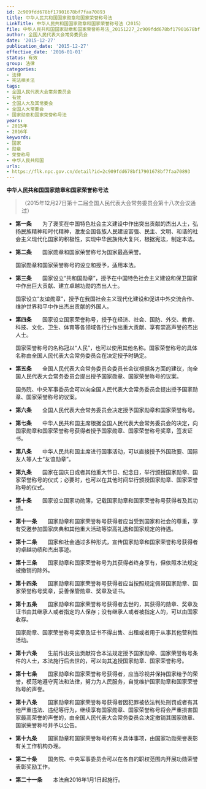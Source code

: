 ```yaml
---
id: 2c909fdd678bf17901678bf7faa70893
title: 中华人民共和国国家勋章和国家荣誉称号法
LinkTitle: 中华人民共和国国家勋章和国家荣誉称号法（2015）
file: 中华人民共和国国家勋章和国家荣誉称号法_20151227_2c909fdd678bf17901678bf7faa70893.docx
author: 全国人民代表大会常务委员会
date: '2015-12-27'
publication_date: '2015-12-27'
effective_date: '2016-01-01'
status: 有效
group: 法律
categories:
- 法律
- 宪法相关法
tags:
- 全国人民代表大会常务委员会
- 有效
- 全国人大及其常委会
- 全国人大常委会
- 国家勋章和国家荣誉称号法
years:
- 2015年
- 2016年
keywords:
- 国家
- 勋章
- 荣誉称号
- 中华人民共和国
urls:
- https://flk.npc.gov.cn/detail?id=2c909fdd678bf17901678bf7faa70893
---
```


**中华人民共和国国家勋章和国家荣誉称号法**

> （2015年12月27日第十二届全国人民代表大会常务委员会第十八次会议通过）

- **第一条**　　为了褒奖在中国特色社会主义建设中作出突出贡献的杰出人士，弘扬民族精神和时代精神，激发全国各族人民建设富强、民主、文明、和谐的社会主义现代化国家的积极性，实现中华民族伟大复兴，根据宪法，制定本法。

- **第二条**　　国家勋章和国家荣誉称号为国家最高荣誉。

  国家勋章和国家荣誉称号的设立和授予，适用本法。

- **第三条**　　国家设立“共和国勋章”，授予在中国特色社会主义建设和保卫国家中作出巨大贡献、建立卓越功勋的杰出人士。

  国家设立“友谊勋章”，授予在我国社会主义现代化建设和促进中外交流合作、维护世界和平中作出杰出贡献的外国人。

- **第四条**　　国家设立国家荣誉称号，授予在经济、社会、国防、外交、教育、科技、文化、卫生、体育等各领域各行业作出重大贡献、享有崇高声誉的杰出人士。

  国家荣誉称号的名称冠以“人民”，也可以使用其他名称。国家荣誉称号的具体名称由全国人民代表大会常务委员会在决定授予时确定。

- **第五条**　　全国人民代表大会常务委员会委员长会议根据各方面的建议，向全国人民代表大会常务委员会提出授予国家勋章、国家荣誉称号的议案。

  国务院、中央军事委员会可以向全国人民代表大会常务委员会提出授予国家勋章、国家荣誉称号的议案。

- **第六条**　　全国人民代表大会常务委员会决定授予国家勋章和国家荣誉称号。

- **第七条**　　中华人民共和国主席根据全国人民代表大会常务委员会的决定，向国家勋章和国家荣誉称号获得者授予国家勋章、国家荣誉称号奖章，签发证书。

- **第八条**　　中华人民共和国主席进行国事活动，可以直接授予外国政要、国际友人等人士“友谊勋章”。

- **第九条**　　国家在国庆日或者其他重大节日、纪念日，举行颁授国家勋章、国家荣誉称号的仪式；必要时，也可以在其他时间举行颁授国家勋章、国家荣誉称号的仪式。

- **第十条**　　国家设立国家功勋簿，记载国家勋章和国家荣誉称号获得者及其功绩。

- **第十一条**　　国家勋章和国家荣誉称号获得者应当受到国家和社会的尊重，享有受邀参加国家庆典和其他重大活动等崇高礼遇和国家规定的待遇。

- **第十二条**　　国家和社会通过多种形式，宣传国家勋章和国家荣誉称号获得者的卓越功绩和杰出事迹。

- **第十三条**　　国家勋章和国家荣誉称号为其获得者终身享有，但依照本法规定被撤销的除外。

- **第十四条**　　国家勋章和国家荣誉称号获得者应当按照规定佩带国家勋章、国家荣誉称号奖章，妥善保管勋章、奖章及证书。

- **第十五条**　　国家勋章和国家荣誉称号获得者去世的，其获得的勋章、奖章及证书由其继承人或者指定的人保存；没有继承人或者被指定人的，可以由国家收存。

  国家勋章、国家荣誉称号奖章及证书不得出售、出租或者用于从事其他营利性活动。

- **第十六条**　　生前作出突出贡献符合本法规定授予国家勋章、国家荣誉称号条件的人士，本法施行后去世的，可以向其追授国家勋章、国家荣誉称号。

- **第十七条**　　国家勋章和国家荣誉称号获得者，应当珍视并保持国家给予的荣誉，模范地遵守宪法和法律，努力为人民服务，自觉维护国家勋章和国家荣誉称号的声誉。

- **第十八条**　　国家勋章和国家荣誉称号获得者因犯罪被依法判处刑罚或者有其他严重违法、违纪等行为，继续享有国家勋章、国家荣誉称号将会严重损害国家最高荣誉的声誉的，由全国人民代表大会常务委员会决定撤销其国家勋章、国家荣誉称号并予以公告。

- **第十九条**　　国家勋章和国家荣誉称号的有关具体事项，由国家功勋荣誉表彰有关工作机构办理。

- **第二十条**　　国务院、中央军事委员会可以在各自的职权范围内开展功勋荣誉表彰奖励工作。

- **第二十一条**　　本法自2016年1月1日起施行。
